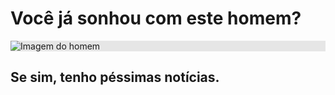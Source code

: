 <html>
<head>
    <meta charset="UTF-8">
    <!-- Outras informações e links a CSS externos podem ser adicionados aqui -->
</head>
<body>
    <h1>Você já sonhou com este homem?</h1>
    <!-- A imagem já possui o estilo de centralização -->
    <img src="https://camo.githubusercontent.com/3444a3f24e65a31a5419a5678febb76c14ce7aa58536293b865c1680174f11f2/68747470733a2f2f656e637279707465642d74626e302e677374617469632e636f6d2f696d616765733f713d74626e3a414e643947635473346b386449667574726e5035676e4c67786c37654d7032756d6268666e386f5537772673" 
         alt="Imagem do homem" 
         style="display: block; margin: auto; background-color: hsl(0, 0%, 90%); transition: background-color 300ms;">
    <h2>Se sim, tenho péssimas notícias.</h2>
</body>
</html>
